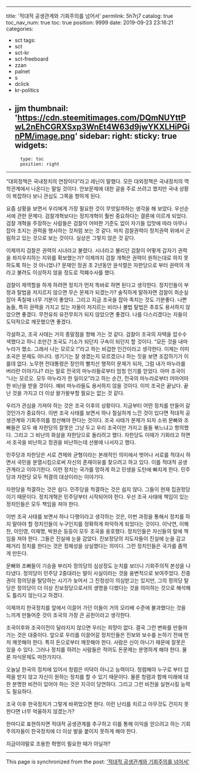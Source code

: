 
---
title: '적대적 공생관계와 기회주의를 넘어서'
permlink: 5h7rj7
catalog: true
toc_nav_num: true
toc: true
position: 9999
date: 2019-09-23 23:16:21
categories:
- sct
tags:
- sct
- sct-kr
- sct-freeboard
- zzan
- palnet
- s
- dclick
- kr-politics
- jjm
thumbnail: 'https://cdn.steemitimages.com/DQmNUYttPwL2nEhCGRXSxp3WnEt4W63d9jwYKXLHiPGinPM/image.png'
sidebar:
    right:
        sticky: true
widgets:
    -
        type: toc
        position: right
---


“대외정책은 국내정치의 연장이다”라고 레닌이 말했다. 모든 대외정책은 국내정치의 역학관계에서 나온다는 말일 것이다. 안보문제에 대한 글을 주로 쓰려고 했지만 국내 상황이 복잡하다 보니 관심도 그쪽을 향하게 된다.

요즘 상황을 보면서 우리에게 가장 필요한 것이 무엇일까하는 생각을 해 보았다. 우선순서에 관한 문제다. 검찰개혁보다는 정치개혁이 훨씬 중요하다는 결론에 이르게 되었다. 검찰 개혁을 주장하는 사람들은 검찰이 어떠한 기준도 없이 자기들 입맛에 따라 아무나 잡아 조지는 권력을 행사하는 것처럼 보는 것 같다. 마치 검찰권력이 정치권력 위에서 군림하고 있는 것으로 보는 것이다. 실상은 그렇지 않은 것 같다.

이제까지 검찰은 권력의 시녀라고 불렸다. 시녀라고 불리던 검찰이 어떻게 갑자기 권력을 좌지우지하는 지위를 확보했는가? 이제까지 검찰 개혁은 권력이 원하는대로 하지 못하도록 하는 것 아니었나? 문재인 정권 초 2년동안 윤석렬은 자한당으로 부터 권력의 개라고 불려도 이상하지 않을 정도로 적폐수사를 했다.

검찰이 제역할을 하게 하려면 정치가 먼저 똑바로 하면 된다고 생각한다. 정치인들이 부정과 탈법을 저지르지 않으면 무슨 문제가 되겠는가? 솔직하게 말하자면 검찰이 최순실 잡아 족칠때 너무 기분이 좋았다. 그리고 지금 조국을 잡아 족치는 것도 기분좋다.  나쁜 놈들, 특히 권력을 가지고 있는 자들이 저지르는 비리나 불법 탈법은 추호도 용서하지 않았으면 좋겠다. 무전유죄 유전무죄가 되지 않았으면 좋겠다. 나를 다스리겠다는 자들이 도덕적으로 깨끗했으면 좋겠다. 

각설하고, 조국 사태는 거의 종말점을 향해 가는 것 같다. 검찰이 조국의 자택을 압수수색했다고 하니 조만간 조국도 기소가 되던지 구속이 되던지 할 것이다. “모든 것을 내마누라가 했소. 그래서 나는 모르오 !”라고 하는 비겁한 인간이라고 생각한다. 이제는 이미 조국은 문제도 아니다. 생기기는 잘 생겼는지 모르겠으나 하는 짓을 보면 조잡하기가 이를데 없다. 노무현 전대통령은 장인의 빨치산 행적이 문제가 되자, 그럼 내가 마누라를 버리란 이야기냐? 라는 말로 전국의 마누라들로부터 엄청 인기를 얻었다. 아마 조국이 “나는 모르오. 모두 마누라가 한 일이오”라고 하는 순간, 전국의 마누라로부터 어마어마한 비난을 받을 것이다. 예비 마누라들도 용서하지 않을 것이다. 이미 조국은 끝났다. 끝난 것을 가지고 더 이상 왈가왈부할 필요는 없는 것 같다.

우리가 관심을 가져야 하는 것은 조국 이후의 상황이다. 지금부터 어떤 정치를 만들어 갈 것인가가 중요하다. 이번 조국 사태를 보면서 하나 절실하게 느낀 것이 있다면 적대적 공생관계와 기회주의를 청산해야 한다는 것이다. 조국 사태가 문제가 되자 소위 문빠와 조빠들은 모두 왜 자한당의 잘못은 그냥 두고 우리 조국이만 가지고 들들 볶느냐고 항의했다. 그리고 그 비난의 화살을 자한당으로 돌리려고 했다. 자한당도 이때가 기회라고 하면서 조국을 비난하고 정권을 비난하는데 선봉에 나서자고 했다.

민주당과 자한당은 서로 견제와 균형이라는 본래적인 의미에서 벗어나 서로를 적대시 하면서 국민을 분열시킴으로써 자신의 존재이유를 찾으려고 하고 있다. 이를 적대적 공생관계라고 이야기한다. 이런 정치는 국가를 망하게 하고 민생을 도탄에 빠지게 한다. 민주당과 자한당 모두 척결의 대상이라는 이야기다.

자한당을 척결하는 것은 쉽다. 민주당을 척결하는 것은 쉽지 않다. 그들이 현재 집권정당이기 때문이다. 정치개혁은 민주당부터 시작되어야 한다. 우선 조국 사태에 책임이 있는 정치인들은 모두 책임을 져야 한다.

이번 조국 사태를 보면서 하나 다행이라고 생각하는 것은, 이번 과정을 통해서 정치를 하지 말아야 할 정치인들이 누구인지를 정확하게 파악하게 되었다는 것이다. 이낙연, 이해찬, 이인영, 이재명, 박원순 등등이 모두 조국을 옹호했다. 정치인들은 자신들의 말에 책임을 져야 한다. 그들은 진실에 눈을 감았다. 진보정당의 지도자들이 진실에 눈을 감고 패거리 정치를 한다는 것은 정체성을 상실했다는 의미다. 그런 정치인들은 국가를 좀먹게 만든다.

문빠와 조빠들이 기승을 부리자 정의당의 심상정도 눈치를 보더니 기회주의적 본성을 나타냈다. 정의당이 민주당 2중대라는 말이 사실이라는 것을 웅변적으로 보여주었다. 진중권이 정의당을 탈당하는 시기가 늦어서 그 진정성이 의심받고는 있지만, 그의 정의당 탈당은 정의당이 더 이상 진보정당으로서의 생명을 다했다는 것을 의미하는 것으로 해석해도 틀리지 않는다고 하겠다.

이제까지 한국정치를 앞에서 이끌어 가던 이들이 거의 모리배 수준에 불과했다는 것을 느끼게 만들어준 것이 조국의 가장 큰 공헌이라고 생각한다.

조국이후와 조국이전이 달라지지 않으면 우리는 희망이 없다. 결국 그런 변화를 만들어 가는 것은 대중이다. 앞으로 우리를 이끌어갈 정치인들은 진보와 보수를 논하기 전에 먼저 깨끗해야 한다. 특히 돈으로부터 깨끗해야 한다. 사람은 신이 아니기 때문에 잘못은 있을 수 있다. 그러나 정치를 하려는 사람들은 적어도 돈문제는 분명하게 해야 한다. 물론 자식문제도 마찬가지다.

오늘날 한국의 정치에 있어서 청렴은 미덕이 아니고 능력이다. 청렴해야 누구로 부터 압력을 받지 않고 자신이 원하는 정치를 할 수 있기 때문이다. 물론 청렴과 함께 미래에 대한 분명한 비전이 있어야 하는 것은 지극이 당연하다. 그리고 그런 비전을 실현시킬 능력도 필요하다.

조국 이후 한국정치가 그렇게 바뀌었으면 한다. 이런 난리를 치르고 아무것도 건지지 못한다면 너무 억울하지 않겠는가?

한마디로 표현하자면 적대적 공생관계를 추구하고 이를 통해 이익을 얻으려고 하는 기회주의자들이 한국정치에 더 이상 발을 붙이지 못하게 해야 한다.

지금이야말로 조용한 혁명이 필요한 때가 아닐까?

- - -

This page is synchronized from the post: ['적대적 공생관계와 기회주의를 넘어서'](https://steemit.com/@oldstone/5h7rj7)
